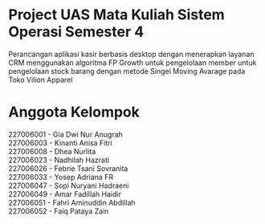 # Project UAS Mata Kuliah Sistem Operasi Semester 4

Perancangan aplikasi kasir berbasis desktop dengan menerapkan layanan CRM menggunakan algoritma FP Growth untuk pengelolaan member untuk pengelolaan stock barang dengan metode Singel Moving Avarage pada Toko Vilion Apparel

# Anggota Kelompok
227006001  - Gia Dwi Nur Anugrah <br>
227006003  - Kinanti Anisa Fitri <br>
227006008  - Dhea Nurlita <br>
227006023  - Nadhilah Hazrati <br>
227006026  - Febrie Tsani Sovranita <br>
227006033  - Yosep Adriana FR <br>
227006047 - Sopi Nuryani Hadraeni <br>
227006049  - Amar Fadillah Haidir <br>
227006051  - Fahri Aminuddin Abdillah <br>
227006052  - Faiq Pataya Zain 
